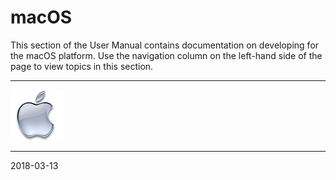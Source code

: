 macOS
=========

This section of the User Manual contains documentation on developing for the macOS platform. Use the navigation column on the left-hand side of the page to view topics in this section. 

---

![](../uploads/Main/AppleMac.jpg) 

---

<span class="page-edit"> 2018-03-13  <!-- include IncludeTextAmendPageSomeEdit --></span>